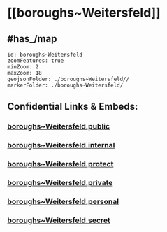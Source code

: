 # [[boroughs~Weitersfeld]] 


## #has_/map  



```leaflet
id: boroughs~Weitersfeld
zoomFeatures: true 
minZoom: 2 
maxZoom: 18
geojsonFolder: ./boroughs~Weitersfeld//
markerFolder: ./boroughs~Weitersfeld/
```




## Confidential Links & Embeds: 

### [boroughs~Weitersfeld.public](/_public/\Earth\Continent\Europe\Europe~Central\Austria\Austrias_States\Niederösterreich\counties~NÖ\Horn\cities~Horn\Weitersfeldboroughs~Weitersfeld.public.md) 

### [boroughs~Weitersfeld.internal](/_internal/\Earth\Continent\Europe\Europe~Central\Austria\Austrias_States\Niederösterreich\counties~NÖ\Horn\cities~Horn\Weitersfeldboroughs~Weitersfeld.internal.md) 

### [boroughs~Weitersfeld.protect](/_protect/\Earth\Continent\Europe\Europe~Central\Austria\Austrias_States\Niederösterreich\counties~NÖ\Horn\cities~Horn\Weitersfeldboroughs~Weitersfeld.protect.md) 

### [boroughs~Weitersfeld.private](/_private/\Earth\Continent\Europe\Europe~Central\Austria\Austrias_States\Niederösterreich\counties~NÖ\Horn\cities~Horn\Weitersfeldboroughs~Weitersfeld.private.md) 

### [boroughs~Weitersfeld.personal](/_personal/\Earth\Continent\Europe\Europe~Central\Austria\Austrias_States\Niederösterreich\counties~NÖ\Horn\cities~Horn\Weitersfeldboroughs~Weitersfeld.personal.md) 

### [boroughs~Weitersfeld.secret](/_secret/\Earth\Continent\Europe\Europe~Central\Austria\Austrias_States\Niederösterreich\counties~NÖ\Horn\cities~Horn\Weitersfeldboroughs~Weitersfeld.secret.md)

